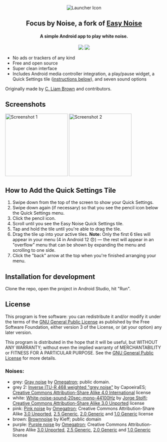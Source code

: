 <p align="center"><img src="https://raw.githubusercontent.com/fmsys/FocusByNoise/master/app/src/main/res/mipmap-xhdpi/launcher.png" alt="Launcher Icon"/></p>

<h2 align="center"><b>Focus by Noise, a fork of <a href="https://github.com/cliambrown/EasyNoise">Easy Noise</a></b></h2>

<h4 align="center">A simple Android app to play white noise.</h4>

<!---<p align="center">
<a href='https://www.f-droid.org/en/packages/com.cliambrown.easynoise/'><img alt='Get it on F-Droid' width="200px" src='https://fdroid.gitlab.io/artwork/badge/get-it-on.png'/></a>
<a href='https://play.google.com/store/apps/details?id=com.cliambrown.easynoise'><img alt='Get it on Google Play' width="200px" src='https://play.google.com/intl/en_us/badges/static/images/badges/en_badge_web_generic.png'/></a>
</p>--->

<p align="center">
<a href="https://github.com/fmsys/FocusByNoise/releases" alt="GitHub release"><img src="https://img.shields.io/github/v/release/fmsys/FocusByNoise"></a>
<a href="https://www.gnu.org/licenses/gpl-3.0" alt="License: GPLv3"><img src="https://img.shields.io/badge/License-GPL%20v3-blue.svg"></a>
</p>

* No ads or trackers of any kind
* Free and open source
* Super clean interface
* Includes Android media controller integration, a play/pause widget, a Quick Settings tile ([instructions below](#how-to-add-the-quick-settings-tile)), and seven sound options

Originally made by [C. Liam Brown](https://cliambrown.com) and contributors.


## Screenshots

<a href="https://raw.githubusercontent.com/cliambrown/EasyNoise/master/screenshot_1.png"><img src="https://raw.githubusercontent.com/cliambrown/EasyNoise/master/screenshot_1.png" width="200px" alt="Screenshot 1"></a> <a href="https://raw.githubusercontent.com/cliambrown/EasyNoise/master/screenshot_2.png"><img src="https://raw.githubusercontent.com/cliambrown/EasyNoise/master/screenshot_2.png" width="200px" alt="Screenshot 2"></a>

## How to Add the Quick Settings Tile

1. Swipe down from the top of the screen to show your Quick Settings.
1. Swipe down again (if necessary) so that you see the pencil icon below the Quick Settings menu.
1. Click the pencil icon.
1. Scroll until you see the Easy Noise Quick Settings tile.
1. Tap and hold the tile until you're able to drag the tile.
1. Drag the tile up into your active tiles. **Note:** Only the first 6 tiles will appear in your menu (4 in Android 12 😠) — the rest will appear in an "overflow" menu that can be shown by expanding the menu and scrolling to one side.
1. Click the "back" arrow at the top when you're finished arranging your menu.

## Installation for development

Clone the repo, open the project in Android Studio, hit "Run".

## License

This program is free software: you can redistribute it and/or modify it under the terms of the [GNU General Public License](https://www.gnu.org/licenses/gpl.html) as published by the Free Software Foundation, either version 3 of the License, or (at your option) any later version.

This program is distributed in the hope that it will be useful, but WITHOUT ANY WARRANTY; without even the implied warranty of MERCHANTABILITY or FITNESS FOR A PARTICULAR PURPOSE. See the [GNU General Public License](https://www.gnu.org/licenses/gpl.html) for more details.

### Noises:

* grey: [Gray noise](https://commons.wikimedia.org/w/index.php?title=File%3AGray_noise.ogg) by [Omegatron](https://commons.wikimedia.org/wiki/User:Omegatron); public domain.
* grey 2: [Inverse ITU-R 468 weighted "grey noise"](https://commons.wikimedia.org/w/index.php?title=File%3AInverse_ITU-R_468_weighted_%22grey_noise%22.ogg) by CapoeiraES;  [Creative Commons Attribution-Share Alike 4.0 International](https://creativecommons.org/licenses/by-sa/4.0/deed.en) license
* white: [White-noise-sound-20sec-mono-44100Hz](https://commons.wikimedia.org/w/index.php?title=File%3AWhite-noise-sound-20sec-mono-44100Hz.ogg) by [Jorge Stolfi](https://commons.wikimedia.org/wiki/User:Jorge_Stolfi); [Creative Commons Attribution-Share Alike 3.0 Unported](https://creativecommons.org/licenses/by-sa/3.0/deed.en) license
* pink: [Pink noise](https://commons.wikimedia.org/w/index.php?title=File%3APink_noise.ogg) by [Omegatron](https://commons.wikimedia.org/wiki/User:Omegatron); Creative Commons Attribution-Share Alike [3.0 Unported](https://creativecommons.org/licenses/by-sa/3.0/deed.en), [2.5 Generic](https://creativecommons.org/licenses/by-sa/2.5/deed.en), [2.0 Generic](https://creativecommons.org/licenses/by-sa/2.0/deed.en) and [1.0 Generic](https://creativecommons.org/licenses/by-sa/1.0/deed.en) license
* brown: [Brownnoise](https://en.wikipedia.org/wiki/File:Brownnoise.ogg) by Kieff; public domain
* purple: [Purple noise](https://commons.wikimedia.org/w/index.php?title=File%3APurple_noise.ogg) by [Omegatron](https://commons.wikimedia.org/wiki/User:Omegatron); Creative Commons Attribution-Share Alike [3.0 Unported](https://creativecommons.org/licenses/by-sa/3.0/deed.en), [2.5 Generic](https://creativecommons.org/licenses/by-sa/2.5/deed.en), [2.0 Generic](https://creativecommons.org/licenses/by-sa/2.0/deed.en) and [1.0 Generic](https://creativecommons.org/licenses/by-sa/1.0/deed.en) license
